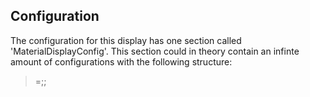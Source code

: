 ﻿Configuration
-------------

The configuration for this display has one section called 'MaterialDisplayConfig'.
This section could in theory contain an infinte amount of configurations with the following structure:  
 > <key>=<comma-seperated list of items>;<display-group>;<title>

Example configuration:
> [MaterialDisplayConfig]  
> OreDisplay=Iron Ore,Gold Ore,Silicon Ore;OreDisplayGroup;Ores  
> PlateDisplay=Steel Plate,Interior Plate;PlateDisplays1;Components  

The following is a list of possible item names, which can be used in a configuration:
 "Bulletproof Glass",  
 "Canvas",  
 "Computer",  
 "Construction Comp",  
 "Detector Comp",  
 "Display",  
 "Explosives",  
 "Girder",  
 "Gravity Gen. Comp",  
 "Interior Plate",  
 "Large Steel Tube",  
 "Medical Comp",  
 "Metal Grid",  
 "Motor",  
 "Power Cell",  
 "Radio Comm. Comp",  
 "Reactor Comp",  
 "Small Steel Tube",  
 "Solar Cell",  
 "Steel Plate",  
 "Superconductor",  
 "Thruster Comp",  
 "Automatic Rifle",  
 "Precise Rifle",  
 "Rapid Fire Rifle",  
 "Ultimate Rifle",  
 "Welder 1",  
 "Welder 2",  
 "Welder 3",  
 "Welder 4",  
 "Grinder 1",  
 "Grinder 2",  
 "Grinder 3",  
 "Grinder 4",  
 "Drill 1",  
 "Drill 2",  
 "Drill 3",  
 "Drill 4",  
 "Oxygen Bottle",  
 "Hydrogen Bottle",  
 "NATO 5.56x45mm",  
 "NATO 25x184mm",  
 "Missile 200mm",  
 "Cobalt Ore",  
 "Gold Ore",  
 "Ice",  
 "Iron Ore",  
 "Magnesium Ore",  
 "Nickel Ore",  
 "Platinum Ore",  
 "Scrap Ore",  
 "Silicon Ore",  
 "Silver Ore",  
 "Stone",  
 "Uranium Ore",  
 "Cobalt Ingot",  
 "Gold Ingot",  
 "Gravel",  
 "Iron Ingot",  
 "Magnesium Powder",  
 "Nickel Ingot",  
 "Platinum Ingot",  
 "Silicon Wafer",  
 "Silver Ingot",  
 "Uranium Ingot"  
